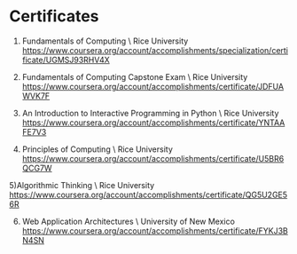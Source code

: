 # Certificates

1) Fundamentals of Computing \\ Rice University  
https://www.coursera.org/account/accomplishments/specialization/certificate/UGMSJ93RHV4X

2) Fundamentals of Computing Capstone Exam \\ Rice University  
https://www.coursera.org/account/accomplishments/certificate/JDFUAWVK7F

3) An Introduction to Interactive Programming in Python \\ Rice University  
https://www.coursera.org/account/accomplishments/certificate/YNTAAFE7V3

4) Principles of Computing \\ Rice University  
https://www.coursera.org/account/accomplishments/certificate/U5BR6QCG7W


5)Algorithmic Thinking \\ Rice University   
https://www.coursera.org/account/accomplishments/certificate/QG5U2GE56R   

  
6) Web Application Architectures \\ University of New Mexico    
https://www.coursera.org/account/accomplishments/certificate/FYKJ3BN4SN
